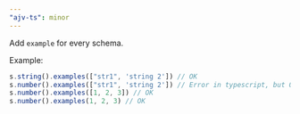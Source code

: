 ```yaml
---
"ajv-ts": minor
---
```


Add `example` for every schema.

Example:

```ts
s.string().examples(["str1", 'string 2']) // OK
s.number().examples(["str1", 'string 2']) // Error in typescript, but OK
s.number().examples([1, 2, 3]) // OK
s.number().examples(1, 2, 3) // OK
```
